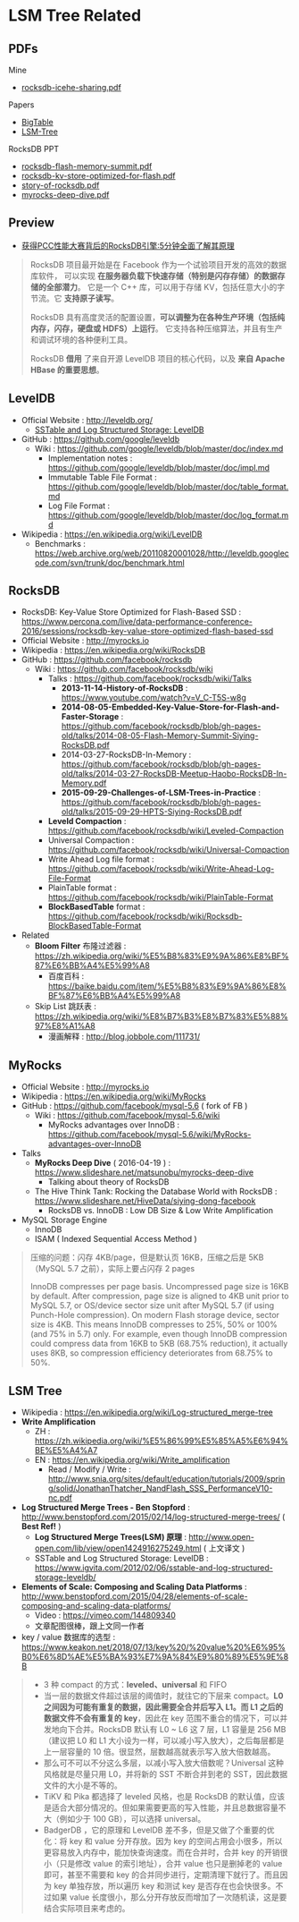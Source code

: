 # LSM Tree Related

## PDFs

Mine

- [rocksdb-icehe-sharing.pdf](https://github.com/IceHe/lib/blob/master/snip/lsm-tree/rocksdb-icehe-sharing.pdf)

Papers

- [BigTable](https://github.com/IceHe/lib/blob/master/snip/lsm-tree/bigtable-paper.pdf)
- [LSM-Tree](https://github.com/IceHe/lib/blob/master/snip/lsm-tree/lsm-tree-paper.pdf)

RocksDB PPT

- [rocksdb-flash-memory-summit.pdf](https://github.com/IceHe/lib/blob/master/snip/lsm-tree/rocksdb-flash-memory-summit.pdf)
- [rocksdb-kv-store-optimized-for-flash.pdf](https://github.com/IceHe/lib/blob/master/snip/lsm-tree/rocksdb-kv-store-optimized-for-flash.pdf)
- [story-of-rocksdb.pdf](https://github.com/IceHe/lib/blob/master/snip/lsm-tree/story-of-rocksdb.pdf)
- [myrocks-deep-dive.pdf](https://github.com/IceHe/lib/blob/master/snip/lsm-tree/myrocks-deep-dive.pdf)

## Preview

- [获得PCC性能大赛背后的RocksDB引擎:5分钟全面了解其原理](https://sdk.cn/news/6686)

> RocksDB 项目最开始是在 Facebook 作为一个试验项目开发的高效的数据库软件，
> 可以实现 **在服务器负载下快速存储（特别是闪存存储）的数据存储的全部潜力**。
> 它是一个 C++ 库，可以用于存储 KV，包括任意大小的字节流。它 **支持原子读写**。
>
> RocksDB 具有高度灵活的配置设置，**可以调整为在各种生产环境（包括纯内存，闪存，硬盘或 HDFS）上运行**。
> 它支持各种压缩算法，并且有生产和调试环境的各种便利工具。
>
> RocksDB **借用** 了来自开源 LevelDB 项目的核心代码，以及 **来自 Apache HBase 的重要思想**。

## LevelDB

- Official Website : http://leveldb.org/
    - [SSTable and Log Structured Storage: LevelDB](https://www.igvita.com/2012/02/06/sstable-and-log-structured-storage-leveldb/)
- GitHub : https://github.com/google/leveldb
    - Wiki : https://github.com/google/leveldb/blob/master/doc/index.md
        - Implementation notes : https://github.com/google/leveldb/blob/master/doc/impl.md
        - Immutable Table File Format : https://github.com/google/leveldb/blob/master/doc/table_format.md
        - Log File Format : https://github.com/google/leveldb/blob/master/doc/log_format.md
- Wikipedia : https://en.wikipedia.org/wiki/LevelDB
    - Benchmarks : https://web.archive.org/web/20110820001028/http://leveldb.googlecode.com/svn/trunk/doc/benchmark.html

## RocksDB

- RocksDB: Key-Value Store Optimized for Flash-Based SSD : https://www.percona.com/live/data-performance-conference-2016/sessions/rocksdb-key-value-store-optimized-flash-based-ssd
- Official Website : http://myrocks.io
- Wikipedia : https://en.wikipedia.org/wiki/RocksDB
- GitHub : https://github.com/facebook/rocksdb
    - Wiki : https://github.com/facebook/rocksdb/wiki
        - Talks : https://github.com/facebook/rocksdb/wiki/Talks
            - **2013-11-14-History-of-RocksDB** : https://www.youtube.com/watch?v=V_C-T5S-w8g
            - **2014-08-05-Embedded-Key-Value-Store-for-Flash-and-Faster-Storage** : https://github.com/facebook/rocksdb/blob/gh-pages-old/talks/2014-08-05-Flash-Memory-Summit-Siying-RocksDB.pdf
            - 2014-03-27-RocksDB-In-Memory : https://github.com/facebook/rocksdb/blob/gh-pages-old/talks/2014-03-27-RocksDB-Meetup-Haobo-RocksDB-In-Memory.pdf
            - **2015-09-29-Challenges-of-LSM-Trees-in-Practice** : https://github.com/facebook/rocksdb/blob/gh-pages-old/talks/2015-09-29-HPTS-Siying-RocksDB.pdf
        - **Leveld Compaction** : https://github.com/facebook/rocksdb/wiki/Leveled-Compaction
        - Universal Compaction : https://github.com/facebook/rocksdb/wiki/Universal-Compaction
        - Write Ahead Log file format : https://github.com/facebook/rocksdb/wiki/Write-Ahead-Log-File-Format
        - PlainTable format : https://github.com/facebook/rocksdb/wiki/PlainTable-Format
        - **BlockBasedTable** format : https://github.com/facebook/rocksdb/wiki/Rocksdb-BlockBasedTable-Format
- Related
    - **Bloom Filter** 布隆过滤器 : https://zh.wikipedia.org/wiki/%E5%B8%83%E9%9A%86%E8%BF%87%E6%BB%A4%E5%99%A8
        - 百度百科 : https://baike.baidu.com/item/%E5%B8%83%E9%9A%86%E8%BF%87%E6%BB%A4%E5%99%A8
    - Skip List 跳跃表 : https://zh.wikipedia.org/wiki/%E8%B7%B3%E8%B7%83%E5%88%97%E8%A1%A8
        - 漫画解释 : http://blog.jobbole.com/111731/

## MyRocks

- Official Website : http://myrocks.io
- Wikipedia : https://en.wikipedia.org/wiki/MyRocks
- GitHub : https://github.com/facebook/mysql-5.6 ( fork of FB )
    - Wiki : https://github.com/facebook/mysql-5.6/wiki
        - MyRocks advantages over InnoDB : https://github.com/facebook/mysql-5.6/wiki/MyRocks-advantages-over-InnoDB
- Talks
    - **MyRocks Deep Dive** ( 2016-04-19 ) : https://www.slideshare.net/matsunobu/myrocks-deep-dive
        - Talking about theory of RocksDB
    - The Hive Think Tank: Rocking the Database World with RocksDB : https://www.slideshare.net/HiveData/siying-dong-facebook
        - RocksDB vs. InnoDB : Low DB Size & Low Write Amplification
- MySQL Storage Engine
    - InnoDB
    - ISAM ( Indexed Sequential Access Method )

> 压缩的问题：闪存 4KB/page，但是默认页 16KB，压缩之后是 5KB（MySQL 5.7 之前），实际上要占闪存 2 pages
>
> InnoDB compresses per page basis. Uncompressed page size is 16KB by default. After compression, page size is aligned to 4KB unit prior to MySQL 5.7, or OS/device sector size unit after MySQL 5.7 (if using Punch-Hole compression). On modern Flash storage device, sector size is 4KB. This means InnoDB compresses to 25%, 50% or 100% (and 75% in 5.7) only. For example, even though InnoDB compression could compress data from 16KB to 5KB (68.75% reduction), it actually uses 8KB, so compression efficiency deteriorates from 68.75% to 50%.

## LSM Tree

- Wikipedia : https://en.wikipedia.org/wiki/Log-structured_merge-tree
- **Write Amplification**
    - ZH : https://zh.wikipedia.org/wiki/%E5%86%99%E5%85%A5%E6%94%BE%E5%A4%A7
    - EN : https://en.wikipedia.org/wiki/Write_amplification
        - Read / Modify / Write : http://www.snia.org/sites/default/education/tutorials/2009/spring/solid/JonathanThatcher_NandFlash_SSS_PerformanceV10-nc.pdf
- **Log Structured Merge Trees - Ben Stopford** : http://www.benstopford.com/2015/02/14/log-structured-merge-trees/ ( **Best Ref!** )
    - **Log Structured Merge Trees(LSM) 原理** : http://www.open-open.com/lib/view/open1424916275249.html ( 上文译文 )
    - SSTable and Log Structured Storage: LevelDB : https://www.igvita.com/2012/02/06/sstable-and-log-structured-storage-leveldb/
- **Elements of Scale: Composing and Scaling Data Platforms** :  http://www.benstopford.com/2015/04/28/elements-of-scale-composing-and-scaling-data-platforms/
    - Video : https://vimeo.com/144809340
    - 文章配图很棒，跟上文同一作者
- key / value 数据库的选型 : https://www.keakon.net/2018/07/13/key%20/%20value%20%E6%95%B0%E6%8D%AE%E5%BA%93%E7%9A%84%E9%80%89%E5%9E%8B

> - 3 种 compact 的方式：**leveled、universal** 和 FIFO
> - 当一层的数据文件超过该层的阈值时，就往它的下层来 compact。**L0 之间因为可能有重复的数据，因此需要全合并后写入 L1。而 L1 之后的数据文件不会有重复的 key**，因此在 key 范围不重合的情况下，可以并发地向下合并。RocksDB 默认有 L0 ~ L6 这 7 层，L1 容量是 256 MB（建议把 L0 和 L1 大小设为一样，可以减小写入放大），之后每层都是上一层容量的 10 倍。很显然，层数越高就表示写入放大倍数越高。
> - 那么可不可以不分这么多层，以减小写入放大倍数呢？Universal 这种风格就是尽量只用 L0，并将新的 SST 不断合并到老的 SST，因此数据文件的大小是不等的。
> - TiKV 和 Pika 都选择了 leveled 风格，也是 RocksDB 的默认值，应该是适合大部分情况的。但如果需要更高的写入性能，并且总数据容量不大（例如少于 100 GB），可以选择 universal。
> - BadgerDB ，它的原理和 LevelDB 差不多，但是又做了个重要的优化：将 key 和 value 分开存放。因为 key 的空间占用会小很多，所以更容易放入内存中，能加快查询速度。而在合并时，合并 key 的开销很小（只是修改 value 的索引地址），合并 value 也只是删掉老的 value 即可，甚至不需要和 key 的合并同步进行，定期清理下就行了。而且因为 key 单独存放，所以遍历 key 和测试 key 是否存在也会快很多。不过如果 value 长度很小，那么分开存放反而增加了一次随机读，这是要结合实际项目来考虑的。
